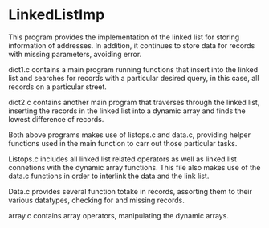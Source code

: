 # LinkedListImp
This program provides the implementation of the linked list for storing information of addresses. In addition, it continues to store data for records with missing parameters, avoiding error.

dict1.c contains a main program running functions that insert into the linked list and searches for records with a particular desired query, in this case, all records on a particular street.

dict2.c contains another main program that traverses through the linked list, inserting the records in the linked list into a dynamic array and finds the lowest difference of records.

Both above programs makes use of listops.c and data.c, providing helper functions used in the main function to carr out those particular tasks. 

Listops.c includes all linked list related operators as well as linked list connetions with the dynamic array functions. This file also makes use of the data.c functions in order to interlink the data and the link list.

Data.c provides several function totake in records, assorting them to their various datatypes, checking for and missing records.

array.c contains array operators, manipulating the dynamic arrays.
